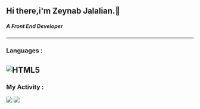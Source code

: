 ## Hi there,i'm Zeynab Jalalian.👋
##### A Front End Developer 
---
### Languages :
 ![HTML5](https://img.shields.io/badge/html5-%23E34F26.svg?style=for-the-badge&logo=html5&logoColor=white)
---
### My Activity :
<img src="https://github-readme-stats.vercel.app/api?username=zeynab-jalalian&show_icons=true&theme=highcontrast">
<img src="https://github-readme-stats.vercel.app/api/top-langs/?username=zeynab-jalalian&&langs_count_8">
<!--
**Zeynab-jalalian/Zeynab-jalalian** is a ✨ _special_ ✨ repository because its `README.md` (this file) appears on your GitHub profile.


